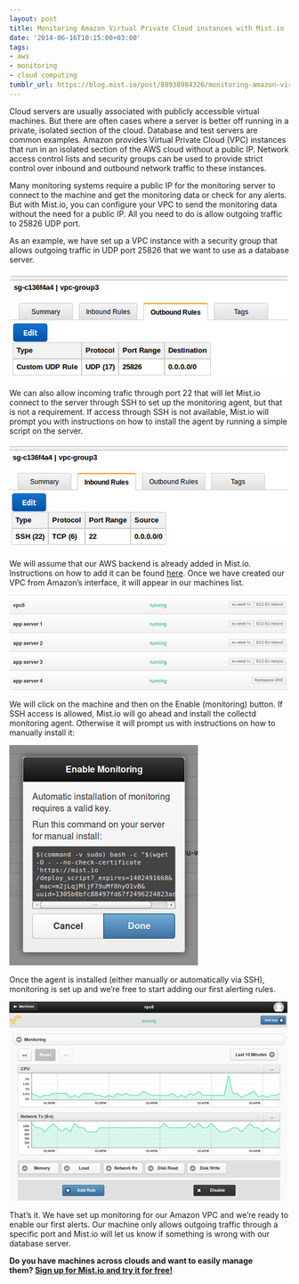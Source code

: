 ```yaml
---
layout: post
title: Monitoring Amazon Virtual Private Cloud instances with Mist.io
date: '2014-06-16T10:15:00+03:00'
tags:
- aws
- monitoring
- cloud computing
tumblr_url: https://blog.mist.io/post/88938984326/monitoring-amazon-virtual-private-cloud-instances
---
```

Cloud servers are usually associated with publicly accessible virtual machines. But there are often cases where a server is better off running in a private, isolated section of the cloud. Database and test servers are common examples. Amazon provides Virtual Private Cloud (VPC) instances that run in an isolated section of the AWS cloud without a public IP. Network access control lists and security groups can be used to provide strict control over inbound and outbound network traffic to these instances.

Many monitoring systems require a public IP for the monitoring server to connect to the machine and get the monitoring data or check for any alerts. But with Mist.io, you can configure your VPC to send the monitoring data without the need for a public IP. All you need to do is allow outgoing traffic to 25826 UDP port.

As an example, we have set up a VPC instance with a security group that allows outgoing traffic in UDP port 25826 that we want to use as a database server.

![image](/assets/tumblr-images/tumblr_inline_n793lp2RIq1rgqrs8.png)

We can also allow incoming trafic through port 22 that will let Mist.io connect to the server through SSH to set up the monitoring agent, but that is not a requirement. If access through SSH is not available, Mist.io will prompt you with instructions on how to install the agent by running a simple script on the server.

![image](/assets/tumblr-images/tumblr_inline_n794clhJi31rgqrs8.png)

We will assume that our AWS backend is already added in Mist.io. Instructions on how to add it can be found [here](https://mistio.zendesk.com/hc/en-us/articles/200235718-Add-credentials-for-Amazon-EC2). Once we have created our VPC from Amazon’s interface, it will appear in our machines list.

![image](/assets/tumblr-images/tumblr_inline_n794etjkkG1rgqrs8.png)

We will click on the machine and then on the Enable (monitoring) button. If SSH access is allowed, Mist.io will go ahead and install the collectd monitoring agent. Otherwise it will prompt us with instructions on how to manually install it:

![image](/assets/tumblr-images/tumblr_inline_n792z89tkV1rgqrs8.jpg)

Once the agent is installed (either manually or automatically via SSH), monitoring is set up and we’re free to start adding our first alerting rules.

![image](/assets/tumblr-images/tumblr_inline_n793awE1Hq1rgqrs8.png)

That’s it. We have set up monitoring for our Amazon VPC and we’re ready to enable our first alerts. Our machine only allows outgoing traffic through a specific port and Mist.io will let us know if something is wrong with our database server.

**Do you have machines across clouds and want to easily manage them?&nbsp;[Sign up for Mist.io and try it for free!](https://mist.io/)**

